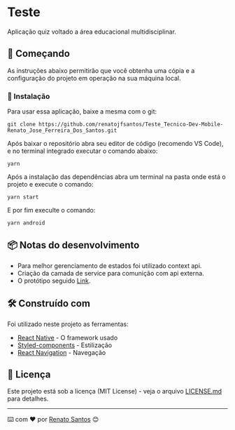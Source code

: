 # Teste

Aplicação quiz voltado a área educacional multidisciplinar.

## 🚀 Começando

As instruções abaixo permitirão que você obtenha uma cópia e a configuração do projeto em operação na sua máquina local.

### 🔧 Instalação

Para usar essa aplicação, baixe a mesma com o git:

```
git clone https://github.com/renatojfsantos/Teste_Tecnico-Dev-Mobile-Renato_Jose_Ferreira_Dos_Santos.git
```

Após baixar o repositório abra seu editor de código (recomendo VS Code), e no terminal integrado executar o comando abaixo:
```
yarn
```

Após a instalação das dependências abra um terminal na pasta onde está o projeto e execute o comando:
```
yarn start
```

E por fim execulte o comando:
```
yarn android
```

## 📦 Notas do desenvolvimento

* Para melhor gerenciamento de estados foi utilizado context api.
* Criação da camada de service para comunição com api externa.
* O protótipo seguido [Link](https://www.figma.com/proto/ElMZtMsMUZ5Yku7AEFDkuF/Teste-T%C3%A9cnico---Dev-Mobile-SAS?scaling=scale-down&node-id=1%3A2).

## 🛠️ Construído com

Foi utilizado neste projeto as ferramentas:

* [React Native](https://github.com/facebook/react-native) - O framework usado
* [Styled-components](https://github.com/styled-components/styled-components) - Estilização
* [React Navigation](https://github.com/react-navigation/react-navigation) - Navegação


## 📄 Licença

Este projeto está sob a licença (MIT License) - veja o arquivo [LICENSE.md](https://github.com/usuario/projeto/licenca) para detalhes.


---
⌨️ com ❤️ por [Renato Santos](https://github.com/renatojfsantos) 😊
